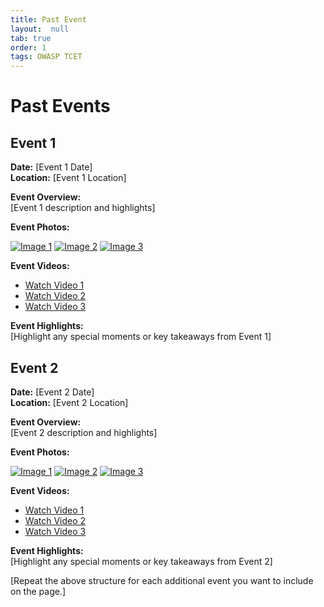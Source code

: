```yaml
---
title: Past Event
layout:  null
tab: true
order: 1
tags: OWASP TCET
---
```

# Past Events

## Event 1

**Date:** [Event 1 Date]  
**Location:** [Event 1 Location]

**Event Overview:**  
[Event 1 description and highlights]

**Event Photos:**

[![Image 1](event1_image1.jpg)](event1_image1_link)
[![Image 2](event1_image2.jpg)](event1_image2_link)
[![Image 3](event1_image3.jpg)](event1_image3_link)

**Event Videos:**

- [Watch Video 1](event1_social_media_link_1)
- [Watch Video 2](event1_social_media_link_2)
- [Watch Video 3](event1_social_media_link_3)

**Event Highlights:**  
[Highlight any special moments or key takeaways from Event 1]

## Event 2

**Date:** [Event 2 Date]  
**Location:** [Event 2 Location]

**Event Overview:**  
[Event 2 description and highlights]

**Event Photos:**

[![Image 1](event2_image1.jpg)](event2_image1_link)
[![Image 2](event2_image2.jpg)](event2_image2_link)
[![Image 3](event2_image3.jpg)](event2_image3_link)

**Event Videos:**

- [Watch Video 1](event2_social_media_link_1)
- [Watch Video 2](event2_social_media_link_2)
- [Watch Video 3](event2_social_media_link_3)

**Event Highlights:**  
[Highlight any special moments or key takeaways from Event 2]

[Repeat the above structure for each additional event you want to include on the page.]
